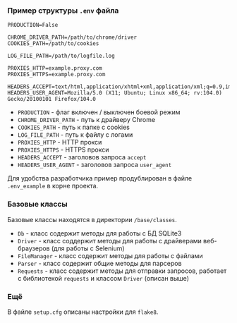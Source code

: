 ### Пример структуры `.env` файла

```
PRODUCTION=False

CHROME_DRIVER_PATH=/path/to/chrome/driver
COOKIES_PATH=/path/to/cookies

LOG_FILE_PATH=/path/to/logfile.log

PROXIES_HTTP=example.proxy.com
PROXIES_HTTPS=example.proxy.com

HEADERS_ACCEPT=text/html,application/xhtml+xml,application/xml;q=0.9,image/avif,image/webp,*/*;q=0.8
HEADERS_USER_AGENT=Mozilla/5.0 (X11; Ubuntu; Linux x86_64; rv:104.0) Gecko/20100101 Firefox/104.0
```

* `PRODUCTION` - флаг включен / выключен боевой режим
* `CHROME_DRIVER_PATH` - путь к драйверу Chrome
* `COOKIES_PATH` - путь к папке с cookies
* `LOG_FILE_PATH` - путь к файлу с логами
* `PROXIES_HTTP` - HTTP прокси
* `PROXIES_HTTPS` - HTTPS прокси
* `HEADERS_ACCEPT` - заголовов запроса `accept`
* `HEADERS_USER_AGENT` - заголовов запроса `user_agent`

Для удобства разработчика пример продублирован в файле `.env_example` в корне проекта.


### Базовые классы

Базовые классы находятся в директории `/base/classes`.

* `Db` - класс содержит методы для работы с БД SQLite3
* `Driver` - класс соддержит методы для работы с драйверами веб-браузеров (для работы с Selenium)
* `FileManager` - класс содержит методы для работы с файлами
* `Parser` - класс содержит общие методы для парсеров
* `Requests` - класс содержит методы для отправки запросов, работает с библиотекой `requests` и классом `Driver` (описан выше)


### Ещё

В файле `setup.cfg` описаны настройки для `flake8`.
